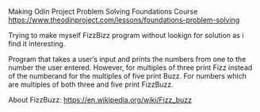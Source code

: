 Making Odin Project Problem Solving Foundations Course https://www.theodinproject.com/lessons/foundations-problem-solving

Trying to make myself FizzBizz program without lookign for solution as i find it interesting. 

Program that takes a user’s input and prints the numbers from one to the number the user entered. 
However, for multiples of three print Fizz instead of the numberand for the multiples of five print Buzz. 
For numbers which are multiples of both three and five print FizzBuzz.

About FizzBuzz:
https://en.wikipedia.org/wiki/Fizz_buzz
